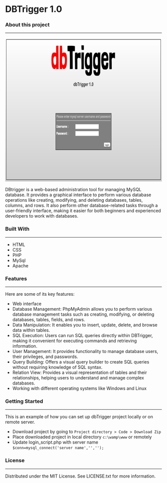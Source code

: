 # DBTrigger 1.0

<h3>About this project</h3><hr/>
<img src="/image/Screenshot 2022-07-24 at 12.59.21 AM.png" alt="Alt text" width="782" height="463" title="Screenshot">
<p>
  DBtrigger is a web-based administration tool for managing MySQL database. It provides a graphical interface to perform various database operations like creating, modifying, and deleting databases, tables, columns, and rows. It also perform other database-related tasks through a user-friendly interface, making it easier for both beginners and experienced developers to work with databases.
</p>
<h3>Built With</h3><hr/>
<p>
<ul>
  <li>HTML</li>
  <li>CSS</li>
  <li>PHP</li>
  <li>MySql</li>
  <li>Apache</li>
</ul>
</p>
<h3>Features</h3><hr/>
<p>
  Here are some of its key features:
<ul>
  <li>Web interface</li>
  <li>Database Management: PhpMyAdmin allows you to perform various database management tasks such as creating, modifying, or deleting databases, tables, fields, and rows.</li>
  <li>Data Manipulation: It enables you to insert, update, delete, and browse data within tables.</li>
  <li>SQL Execution: Users can run SQL queries directly within DBTrigger, making it convenient for executing commands and retrieving information.</li>
  <li>User Management: It provides functionality to manage database users, their privileges, and passwords.</li>
  <li>Query Building: Offers a visual query builder to create SQL queries without requiring knowledge of SQL syntax.</li>
  <li>Relation View: Provides a visual representation of tables and their relationships, helping users to understand and manage complex databases.</li>
  <li>Working with different operating systems like Windows and Linux</li>
</ul>
</p>

<h3>Getting Started</h3><hr/>
<p>This is an example of how you can set up dbTrigger project locally or on remote server.</p>
<p>
<ul>
  <li>Download project by going to <code>Project directory > Code > Download Zip</code></li>
  <li>Place downloaded project in local directory <code>c:\wamp\www</code> or remotely</li>
  <li>Update login_script.php with server name<br/><code>$conn=mysql_connect('server name','','');</code></li>
</ul>
</p>
<h3>License</h3><hr/>
<p>
Distributed under the MIT License. See LICENSE.txt for more information.</p>
